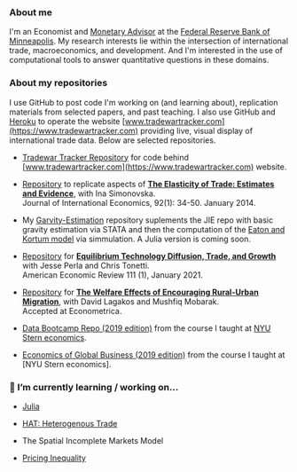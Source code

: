 ### About me

I'm an Economist and [Monetary Advisor](https://www.minneapolisfed.org/people/michael-waugh) at the [Federal Reserve Bank of Minneapolis](https://www.minneapolisfed.org). My research interests lie within the intersection of international trade, macroeconomics, and development. And I'm interested in the use of computational tools to answer quantitative questions in these domains.  

### About my repositories

I use GitHub to post code I'm working on (and learning about), replication materials from selected papers, and past teaching. I also use GitHub and [Heroku](https://www.heroku.com) to operate the website [www.tradewartracker.com](https://www.tradewartracker.com) providing live, visual display of international trade data. Below are selected repositories.

- [Tradewar Tracker Repository](https://github.com/tradewartracker) for code behind [www.tradewartracker.com](https://www.tradewartracker.com) website.

- [Repository](https://github.com/mwaugh0328/JIE-SW-2014) to replicate aspects of [**The Elasticity of Trade: Estimates and Evidence**](http://www.waugheconomics.com/uploads/2/2/5/6/22563786/estimate_theta_paper.pdf), with Ina Simonovska.<br> Journal of International Economics, 92(1): 34-50. January 2014.

- My [Garvity-Estimation](https://github.com/mwaugh0328/Gravity-Estimation) repository suplements the JIE repo with basic gravity estimation via STATA and then the computation of the [Eaton and Kortum model](https://onlinelibrary.wiley.com/doi/abs/10.1111/1468-0262.00352) via simmulation. A Julia version is coming soon. 

- [Repository](https://github.com/mwaugh0328/PerlaTonettiWaugh.jl) for [**Equilibrium Technology Diffusion, Trade, and Growth**](https://www.waugheconomics.com/uploads/2/2/5/6/22563786/ptw.pdf) with Jesse Perla and Chris Tonetti.<br> American Economic Review 111 (1), January 2021.

- [Repository](https://github.com/mwaugh0328/welfare-rural-urban-migration) for [**The Welfare Effects of Encouraging Rural-Urban Migration**](https://www.waugheconomics.com/uploads/2/2/5/6/22563786/lmw.pdf), with David Lagakos and Mushfiq Mobarak.<br> Accepted at Econometrica.

- [Data Bootcamp Repo (2019 edition)](https://github.com/mwaugh0328/data_bootcamp_spring_2019) from the course I taught at [NYU Stern economics](https://github.com/nyusterndatabootcamp).

- [Economics of Global Business (2019 edition)](https://github.com/mwaugh0328/egb) from the course I taught at [NYU Stern economics].

### 🔭 I’m currently learning / working on... 

- [Julia](https://github.com/JuliaLang)

- [HAT: Heterogenous Trade](https://github.com/mwaugh0328/heterogeneous-agent-trade) 

- The Spatial Incomplete Markets Model 

- [Pricing Inequality](http://www.simonmongey.com/uploads/6/5/6/6/65665741/mw_2022_11_16_minneapolis_fed_online.pdf)

<!--
**mwaugh0328/mwaugh0328** is a ✨ _special_ ✨ repository because its `README.md` (this file) appears on your GitHub profile.

Here are some ideas to get you started:

- 🔭 I’m currently working on ...
-
- 👯 I’m looking to collaborate on ...
- 🤔 I’m looking for help with ...
- 💬 Ask me about ...
- 📫 How to reach me: ...
- 😄 Pronouns: ...
- ⚡ Fun fact: ...
-->

